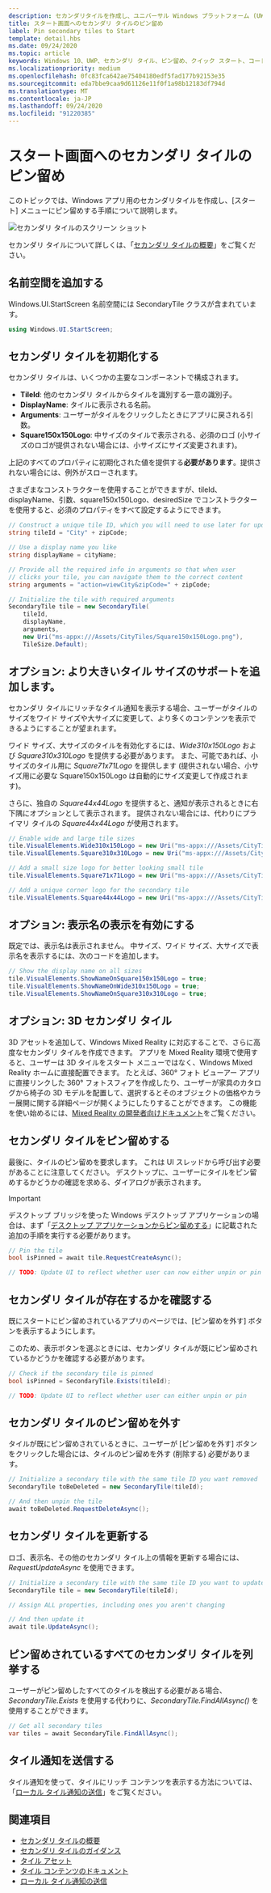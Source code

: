 ```yaml
---
description: セカンダリタイルを作成し、ユニバーサル Windows プラットフォーム (UWP) アプリからプログラムでスタートメニューにピン留めする方法について説明します。
title: スタート画面へのセカンダリ タイルのピン留め
label: Pin secondary tiles to Start
template: detail.hbs
ms.date: 09/24/2020
ms.topic: article
keywords: Windows 10、UWP、セカンダリ タイル、ピン留め、クイック スタート、コード サンプル、例
ms.localizationpriority: medium
ms.openlocfilehash: 0fc83fca642ae75404180edf5fad177b92153e35
ms.sourcegitcommit: eda7bbe9caa9d61126e11f0f1a98b12183df794d
ms.translationtype: MT
ms.contentlocale: ja-JP
ms.lasthandoff: 09/24/2020
ms.locfileid: "91220385"
---
```

# <a name="pin-secondary-tiles-to-start"></a>スタート画面へのセカンダリ タイルのピン留め


このトピックでは、Windows アプリ用のセカンダリタイルを作成し、[スタート] メニューにピン留めする手順について説明します。

![セカンダリ タイルのスクリーン ショット](images/secondarytiles.png)

セカンダリ タイルについて詳しくは、「[セカンダリ タイルの概要](secondary-tiles.md)」をご覧ください。


## <a name="add-namespace"></a>名前空間を追加する

Windows.UI.StartScreen 名前空間には SecondaryTile クラスが含まれています。

```csharp
using Windows.UI.StartScreen;
```


## <a name="initialize-the-secondary-tile"></a>セカンダリ タイルを初期化する

セカンダリ タイルは、いくつかの主要なコンポーネントで構成されます。

* **TileId**: 他のセカンダリ タイルからタイルを識別する一意の識別子。
* **DisplayName**: タイルに表示される名前。
* **Arguments**: ユーザーがタイルをクリックしたときにアプリに戻される引数。
* **Square150x150Logo**: 中サイズのタイルで表示される、必須のロゴ (小サイズのロゴが提供されない場合には、小サイズにサイズ変更されます)。

上記のすべてのプロパティに初期化された値を提供する**必要があります**。提供されない場合には、例外がスローされます。

さまざまなコンストラクターを使用することができますが、tileId、displayName、引数、square150x150Logo、desiredSize でコンストラクターを使用すると、必須のプロパティをすべて設定するようにできます。

```csharp
// Construct a unique tile ID, which you will need to use later for updating the tile
string tileId = "City" + zipCode;

// Use a display name you like
string displayName = cityName;

// Provide all the required info in arguments so that when user
// clicks your tile, you can navigate them to the correct content
string arguments = "action=viewCity&zipCode=" + zipCode;

// Initialize the tile with required arguments
SecondaryTile tile = new SecondaryTile(
    tileId,
    displayName,
    arguments,
    new Uri("ms-appx:///Assets/CityTiles/Square150x150Logo.png"),
    TileSize.Default);
```


## <a name="optional-add-support-for-larger-tile-sizes"></a>オプション: より大きいタイル サイズのサポートを追加します。

セカンダリ タイルにリッチなタイル通知を表示する場合、ユーザーがタイルのサイズをワイド サイズや大サイズに変更して、より多くのコンテンツを表示できるようにすることが望まれます。

ワイド サイズ、大サイズのタイルを有効化するには、*Wide310x150Logo* および *Square310x310Logo* を提供する必要があります。 また、可能であれば、小サイズのタイル用に *Square71x71Logo* を提供します (提供されない場合、小サイズ用に必要な Square150x150Logo は自動的にサイズ変更して作成されます)。

さらに、独自の *Square44x44Logo* を提供すると、通知が表示されるときに右下隅にオプションとして表示されます。 提供されない場合には、代わりにプライマリ タイルの *Square44x44Logo* が使用されます。

```csharp
// Enable wide and large tile sizes
tile.VisualElements.Wide310x150Logo = new Uri("ms-appx:///Assets/CityTiles/Wide310x150Logo.png");
tile.VisualElements.Square310x310Logo = new Uri("ms-appx:///Assets/CityTiles/Square310x310Logo.png");

// Add a small size logo for better looking small tile
tile.VisualElements.Square71x71Logo = new Uri("ms-appx:///Assets/CityTiles/Square71x71Logo.png");

// Add a unique corner logo for the secondary tile
tile.VisualElements.Square44x44Logo = new Uri("ms-appx:///Assets/CityTiles/Square44x44Logo.png");
```


## <a name="optional-enable-showing-the-display-name"></a>オプション: 表示名の表示を有効にする

既定では、表示名は表示されません。 中サイズ、ワイド サイズ、大サイズで表示名を表示するには、次のコードを追加します。

```csharp
// Show the display name on all sizes
tile.VisualElements.ShowNameOnSquare150x150Logo = true;
tile.VisualElements.ShowNameOnWide310x150Logo = true;
tile.VisualElements.ShowNameOnSquare310x310Logo = true;
```


## <a name="optional-3d-secondary-tiles"></a>オプション: 3D セカンダリ タイル
3D アセットを追加して、Windows Mixed Reality に対応することで、さらに高度なセカンダリ タイルを作成できます。 アプリを Mixed Reality 環境で使用すると、ユーザーは 3D タイルをスタート メニューではなく、Windows Mixed Reality ホームに直接配置できます。 たとえば、360° フォト ビューアー アプリに直接リンクした 360° フォトスフィアを作成したり、ユーザーが家具のカタログから椅子の 3D モデルを配置して、選択するとそのオブジェクトの価格やカラー展開に関する詳細ページが開くようにしたりすることができます。 この機能を使い始めるには、[Mixed Reality の開発者向けドキュメント](https://developer.microsoft.com/windows/mixed-reality/implementing_3d_deep_links_for_your_app_in_the_windows_mixed_reality_home)をご覧ください。



## <a name="pin-the-secondary-tile"></a>セカンダリ タイルをピン留めする

最後に、タイルのピン留めを要求します。 これは UI スレッドから呼び出す必要があることに注意してください。 デスクトップに、ユーザーにタイルをピン留めするかどうかの確認を求める、ダイアログが表示されます。

> [!IMPORTANT]
> デスクトップ ブリッジを使った Windows デスクトップ アプリケーションの場合は、まず「[デスクトップ アプリケーションからピン留めする](secondary-tiles-desktop-pinning.md)」に記載された追加の手順を実行する必要があります。

```csharp
// Pin the tile
bool isPinned = await tile.RequestCreateAsync();

// TODO: Update UI to reflect whether user can now either unpin or pin
```


## <a name="check-if-a-secondary-tile-exists"></a>セカンダリ タイルが存在するかを確認する

既にスタートにピン留めされているアプリのページでは、[ピン留めを外す] ボタンを表示するようにします。

このため、表示ボタンを選ぶときには、セカンダリ タイルが既にピン留めされているかどうかを確認する必要があります。

```csharp
// Check if the secondary tile is pinned
bool isPinned = SecondaryTile.Exists(tileId);

// TODO: Update UI to reflect whether user can either unpin or pin
```


## <a name="unpinning-a-secondary-tile"></a>セカンダリ タイルのピン留めを外す

タイルが既にピン留めされているときに、ユーザーが [ピン留めを外す] ボタンをクリックした場合には、タイルのピン留めを外す (削除する) 必要があります。

```csharp
// Initialize a secondary tile with the same tile ID you want removed
SecondaryTile toBeDeleted = new SecondaryTile(tileId);

// And then unpin the tile
await toBeDeleted.RequestDeleteAsync();
```


## <a name="updating-a-secondary-tile"></a>セカンダリ タイルを更新する

ロゴ、表示名、その他のセカンダリ タイル上の情報を更新する場合には、*RequestUpdateAsync* を使用できます。

```csharp
// Initialize a secondary tile with the same tile ID you want to update
SecondaryTile tile = new SecondaryTile(tileId);

// Assign ALL properties, including ones you aren't changing

// And then update it
await tile.UpdateAsync();
```


## <a name="enumerating-all-pinned-secondary-tiles"></a>ピン留めされているすべてのセカンダリ タイルを列挙する

ユーザーがピン留めしたすべてのタイルを検出する必要がある場合、*SecondaryTile.Exists* を使用する代わりに、*SecondaryTile.FindAllAsync()* を使用することができます。

```csharp
// Get all secondary tiles
var tiles = await SecondaryTile.FindAllAsync();
```


## <a name="send-a-tile-notification"></a>タイル通知を送信する

タイル通知を使って、タイルにリッチ コンテンツを表示する方法については、「[ローカル タイル通知の送信](sending-a-local-tile-notification.md)」をご覧ください。


## <a name="related"></a>関連項目

* [セカンダリ タイルの概要](secondary-tiles.md)
* [セカンダリ タイルのガイダンス](secondary-tiles-guidance.md)
* [タイル アセット](../../style/app-icons-and-logos.md)
* [タイル コンテンツのドキュメント](create-adaptive-tiles.md)
* [ローカル タイル通知の送信](sending-a-local-tile-notification.md)

